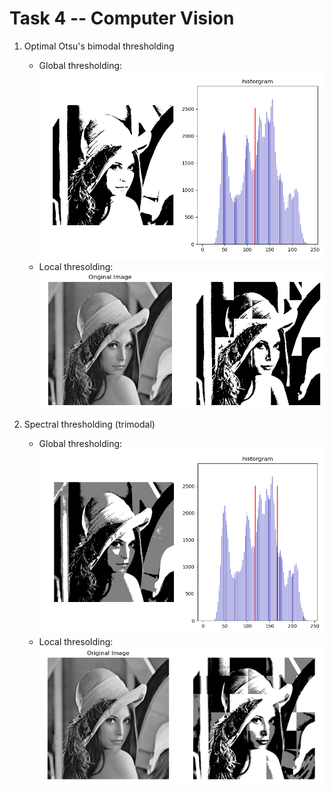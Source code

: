 # Task 4 -- Computer Vision

1. Optimal Otsu's bimodal thresholding
    * Global thresholding: 
![alt text](./UI/imgs/1_1.png "Global thresholding")
    * Local thresolding: 
![alt text](./UI/imgs/1_2.png "Local thresolding")

2. Spectral thresholding (trimodal)
    * Global thresholding: 
![alt text](./UI/imgs/2_1.png "Global thresholding")
    * Local thresolding: 
![alt text](./UI/imgs/2_2.png  "Local thresolding")